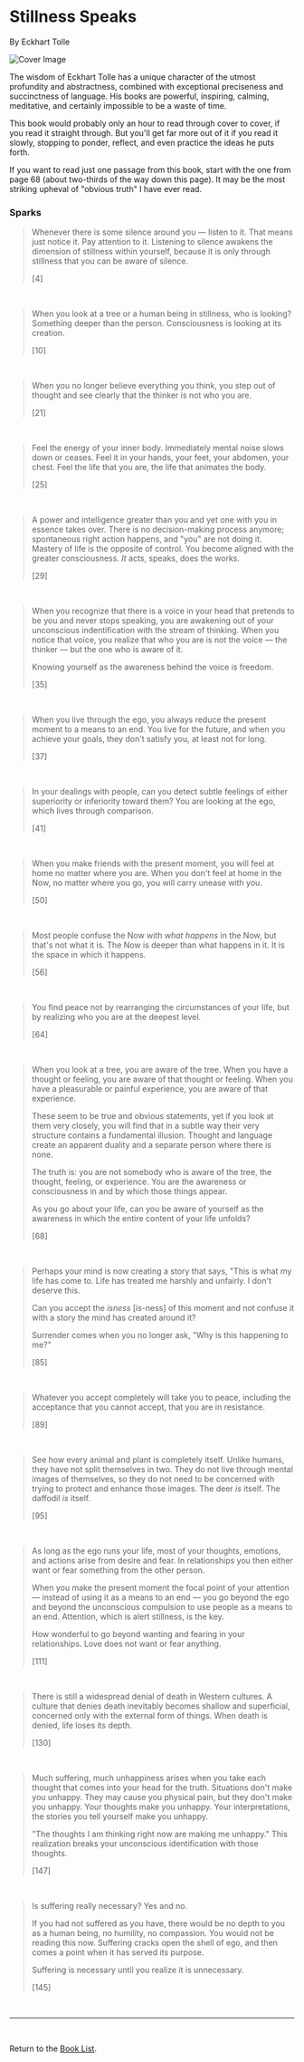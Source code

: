 # Stillness Speaks

By Eckhart Tolle

![Cover Image](stillness_speaks__eckhart_tolle.png)

The wisdom of Eckhart Tolle has a unique character of the utmost profundity and abstractness, combined with exceptional preciseness and succinctness of language. His books are powerful, inspiring, calming, meditative, and certainly impossible to be a waste of time.

This book would probably only an hour to read through cover to cover, if you read it straight through. But you'll get far more out of it if you read it slowly, stopping to ponder, reflect, and even practice the ideas he puts forth.

If you want to read just one passage from this book, start with the one from page 68 (about two-thirds of the way down this page). It may be the most striking upheval of "obvious truth" I have ever read.

### Sparks

> Whenever there is some silence around you — listen to it. That means just notice it. Pay attention to it. Listening to silence awakens the dimension of stillness within yourself, because it is only through stillness that you can be aware of silence.
>
> [4]

<br/>

> When you look at a tree or a human being in stillness, who is looking? Something deeper than the person. Consciousness is looking at its creation.
>
> [10]

<br/>

> When you no longer believe everything you think, you step out of thought and see clearly that the thinker is not who you are.
>
> [21]

<br/>

> Feel the energy of your inner body. Immediately mental noise slows down or ceases. Feel it in your hands, your feet, your abdomen, your chest. Feel the life that you are, the life that animates the body.
>
> [25]

<br/>

> A power and intelligence greater than you and yet one with you in essence takes over. There is no decision-making process anymore; spontaneous right action happens, and "you" are not doing it. Mastery of life is the opposite of control. You become aligned with the greater consciousness. *It* acts, speaks, does the works.
>
> [29]

<br/>

> When you recognize that there is a voice in your head that pretends to be you and never stops speaking, you are awakening out of your unconscious indentification with the stream of thinking. When you notice that voice, you realize that who you are is not the voice — the thinker — but the one who is aware of it.
>
> Knowing yourself as the awareness behind the voice is freedom.
>
> [35]

<br/>

> When you live through the ego, you always reduce the present moment to a means to an end. You live for the future, and when you achieve your goals, they don't satisfy you, at least not for long.
>
> [37]

<br/>

> In your dealings with people, can you detect subtle feelings of either superiority or inferiority toward them? You are looking at the ego, which lives through comparison.
>
> [41]

<br/>

> When you make friends with the present moment, you will feel at home no matter where you are. When you don't feel at home in the Now, no matter where you go, you will carry unease with you.
>
> [50]

<br/>

> Most people confuse the Now with *what happens* in the Now, but that's not what it is. The Now is deeper than what happens in it. It is the space in which it happens.
>
> [56]

<br/>

> You find peace not by rearranging the circumstances of your life, but by realizing who you are at the deepest level.
>
> [64]

<br/>

> When you look at a tree, you are aware of the tree. When you have a thought or feeling, you are aware of that thought or feeling. When you have a pleasurable or painful experience, you are aware of that experience.
>
> These seem to be true and obvious statements, yet if you look at them very closely, you will find that in a subtle way their very structure contains a fundamental illusion. Thought and language create an apparent duality and a separate person where there is none.
>
> The truth is: you are not somebody who is aware of the tree, the thought, feeling, or experience. You are the awareness or consciousness in and by which those things appear.
>
> As you go about your life, can you be aware of yourself as the awareness in which the entire content of your life unfolds?
>
> [68]

<br/>

> Perhaps your mind is now creating a story that says, "This is what my life has come to. Life has treated me harshly and unfairly. I don't deserve this.
>
> Can you accept the *isness* [*is*-ness] of this moment and not confuse it with a story the mind has created around it?
>
> Surrender comes when you no longer ask, "Why is this happening to me?"
>
> [85]

<br/>

> Whatever you accept completely will take you to peace, including the acceptance that you cannot accept, that you are in resistance.
>
> [89]

<br/>

> See how every animal and plant is completely itself. Unlike humans, they have not split themselves in two. They do not live through mental images of themselves, so they do not need to be concerned with trying to protect and enhance those images. The deer *is* itself. The daffodil *is* itself.
>
> [95]

<br/>

> As long as the ego runs your life, most of your thoughts, emotions, and actions arise from desire and fear. In relationships you then either want or fear something from the other person.
>
> When you  make the present moment the focal point of your attention — instead of using it as a means to an end — you go beyond the ego and beyond the unconscious compulsion to use people as a means to an end. Attention, which is alert stillness, is the key.
>
> How wonderful to go beyond wanting and fearing in your relationships. Love does not want or fear anything.
>
> [111]

<br/>

> There is still a widespread denial of death in Western cultures. A culture that denies death inevitably becomes shallow and superficial, concerned only with the external form of things. When death is denied, life loses its depth.
>
> [130]

<br/>

> Much suffering, much unhappiness arises when you take each thought that comes into your head for the truth. Situations don't make you unhappy. They may cause you physical pain, but they don't make you unhappy. Your thoughts make you unhappy. Your interpretations, the stories you tell yourself make you unhappy.
>
> "The thoughts I am thinking right now are making me unhappy." This realization breaks your unconscious identification with those thoughts.
>
> [147]

<br/>

> Is suffering really necessary? Yes and no.
>
> If you had not suffered as you have, there would be no depth to you as a human being, no humility, no compassion. You would not be reading this now. Suffering cracks open the shell of ego, and then comes a point when it has served its purpose.
>
> Suffering is necessary until you realize it is unnecessary.
>
> [145]

<br/>

---

<br/>

Return to the [Book List](Readme.md).
